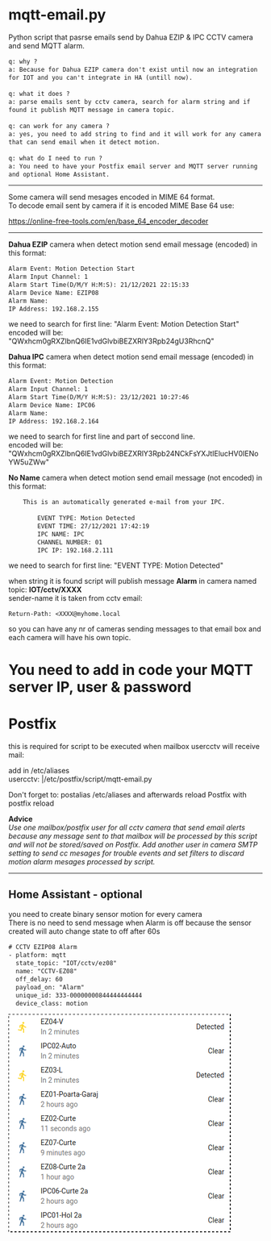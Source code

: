 # mqtt-email.py
Python script that pasrse emails send by Dahua EZIP & IPC CCTV camera and send MQTT alarm.
```
q: why ?
a: Because for Dahua EZIP camera don't exist until now an integration for IOT and you can't integrate in HA (untill now).

q: what it does ?
a: parse emails sent by cctv camera, search for alarm string and if found it publish MQTT message in camera topic.

q: can work for any camera ?
a: yes, you need to add string to find and it will work for any camera that can send email when it detect motion.

q: what do I need to run ?
a: You need to have your Postfix email server and MQTT server running and optional Home Assistant.
```
----
Some camera will send mesages encoded in MIME 64 format.<br>
To decode email sent by camera if it is encoded MIME Base 64 use:

https://online-free-tools.com/en/base_64_encoder_decoder

----

<b>Dahua EZIP</b> camera when detect motion send email message (encoded) in this format:
```
Alarm Event: Motion Detection Start
Alarm Input Channel: 1
Alarm Start Time(D/M/Y H:M:S): 21/12/2021 22:15:33
Alarm Device Name: EZIP08
Alarm Name: 
IP Address: 192.168.2.155
```
we need to search for first line: "Alarm Event: Motion Detection Start"<br>
encoded will be: "QWxhcm0gRXZlbnQ6IE1vdGlvbiBEZXRlY3Rpb24gU3RhcnQ"

<b>Dahua IPC</b> camera when detect motion send email message (encoded) in this format:
```
Alarm Event: Motion Detection
Alarm Input Channel: 1
Alarm Start Time(D/M/Y H:M:S): 23/12/2021 10:27:46
Alarm Device Name: IPC06
Alarm Name: 
IP Address: 192.168.2.164
```
we need to search for first line and part of seccond line.<br>
encoded will be: "QWxhcm0gRXZlbnQ6IE1vdGlvbiBEZXRlY3Rpb24NCkFsYXJtIElucHV0IENoYW5uZWw"

<b>No Name</b> camera when detect motion send email message (not encoded) in this format:
```
	This is an automatically generated e-mail from your IPC.

		EVENT TYPE: Motion Detected
		EVENT TIME: 27/12/2021 17:42:19
		IPC NAME: IPC
		CHANNEL NUMBER: 01
		IPC IP: 192.168.2.111
```
we need to search for first line: "EVENT TYPE: Motion Detected"<br>

when string it is found script will publish message <b>Alarm</b> in camera named topic: <b>IOT/cctv/XXXX</b><br>
sender-name it is taken from cctv email:
```
Return-Path: <XXXX@myhome.local
```
so you can have any nr of cameras sending messages to that email box and each camera will have his own topic.

# You need to add in code your MQTT server IP, user & password
# Postfix

this is required for script to be executed when mailbox usercctv will receive mail:<br>

add in /etc/aliases<br>
usercctv: |/etc/postfix/script/mqtt-email.py<br>

Don't forget to: postalias /etc/aliases and afterwards reload Postfix with postfix reload<br>

<b>Advice</b><br>
<i>Use one mailbox/postfix user for all cctv camera that send email alerts because any message sent to that mailbox will be processed by this script and will not be stored/saved on Postfix.
Add another user in camera SMTP setting to send cc mesages for trouble events and set filters to discard motion alarm mesages processed by script.</i>

----
## Home Assistant - optional
you need to create binary sensor motion for every camera<br>
There is no need to send message when Alarm is off because the sensor created will auto change state to off after 60s
```
# CCTV EZIP08 Alarm
- platform: mqtt
  state_topic: "IOT/cctv/ez08"
  name: "CCTV-EZ08"
  off_delay: 60
  payload_on: "Alarm"
  unique_id: 333-00000000844444444444
  device_class: motion
  ```
![Home Assistant motion sensors ](https://github.com/rapi3/mqtt-email/blob/main/Screenshot_2021-12-22_20-19-55.png)
